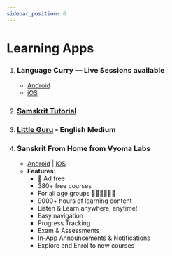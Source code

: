```yaml
---
sidebar_position: 6
---
```


# Learning Apps

1. ### Language Curry — Live Sessions available

    * [Android](https://play.google.com/store/apps/details?id=com.languagecurry)
    * [iOS](https://apps.apple.com/us/app/language-curry-speak-indian/id1411209756)

1. ### [Samskrit Tutorial](https://play.google.com/store/apps/details?id=com.samskrit.samskrittutorial)

1. ### [Little Guru](https://play.google.com/store/apps/details?id=com.swl.littleguru) - English Medium

1. ### Sanskrit From Home from Vyoma Labs
    * [Android](https://play.google.com/store/apps/details?id=com.languagecurry) | [iOS](https://apps.apple.com/us/app/language-curry-speak-indian/id1411209756)
    * **Features:**
        * 💯 Ad free
        * 380+ free courses
        * For all age groups 👨‍👩‍👧‍👦👴👵
        * 9000+ hours of learning content 
        * Listen & Learn anywhere, anytime!
        * Easy navigation
        * Progress Tracking
        * Exam & Assessments
        * In-App Announcements & Notifications
        * Explore and Enrol to new courses
